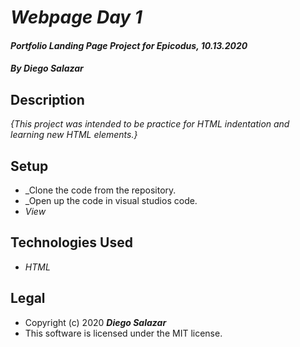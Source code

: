 # _Webpage Day 1_

#### _Portfolio Landing Page Project for Epicodus, 10.13.2020_

#### _By Diego Salazar_

## Description
_{This project was intended to be practice for HTML indentation and learning new HTML elements.}_

## Setup
* _Clone the code from the repository.
* _Open up the code in visual studios code. 
* _View_

## Technologies Used
* _HTML_

## Legal
* Copyright (c) 2020 **_Diego Salazar_**
* This software is licensed under the MIT license.
